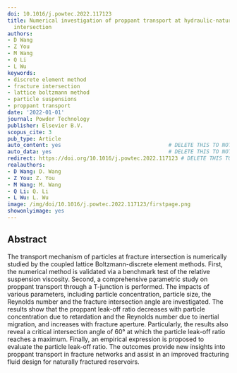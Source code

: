 ```yaml
---
doi: 10.1016/j.powtec.2022.117123
title: Numerical investigation of proppant transport at hydraulic-natural fracture
  intersection
authors:
- D Wang
- Z You
- M Wang
- Q Li
- L Wu
keywords:
- discrete element method
- fracture intersection
- lattice boltzmann method
- particle suspensions
- proppant transport
date: '2022-01-01'
journal: Powder Technology
publisher: Elsevier B.V.
scopus_cite: 3
pub_type: Article
auto_content: yes                                  # DELETE THIS TO NOT AUTO GENERATE CONTENT
auto_data: yes                                     # DELETE THIS TO NOT AUTO GENERATE METADATA
redirect: https://doi.org/10.1016/j.powtec.2022.117123 # DELETE THIS TO NOT REDIRECT
realauthors:
- D Wang: D. Wang
- Z You: Z. You
- M Wang: M. Wang
- Q Li: Q. Li
- L Wu: L. Wu
image: /img/doi/10.1016/j.powtec.2022.117123/firstpage.png
showonlyimage: yes
---
```



## Abstract
The transport mechanism of particles at fracture intersection is numerically studied by the coupled lattice Boltzmann-discrete element methods. First, the numerical method is validated via a benchmark test of the relative suspension viscosity. Second, a comprehensive parametric study on proppant transport through a T-junction is performed. The impacts of various parameters, including particle concentration, particle size, the Reynolds number and the fracture intersection angle are investigated. The results show that the proppant leak-off ratio decreases with particle concentration due to retardation and the Reynolds number due to inertial migration, and increases with fracture aperture. Particularly, the results also reveal a critical intersection angle of 60° at which the particle leak-off ratio reaches a maximum. Finally, an empirical expression is proposed to evaluate the particle leak-off ratio. The outcomes provide new insights into proppant transport in fracture networks and assist in an improved fracturing fluid design for naturally fractured reservoirs.
